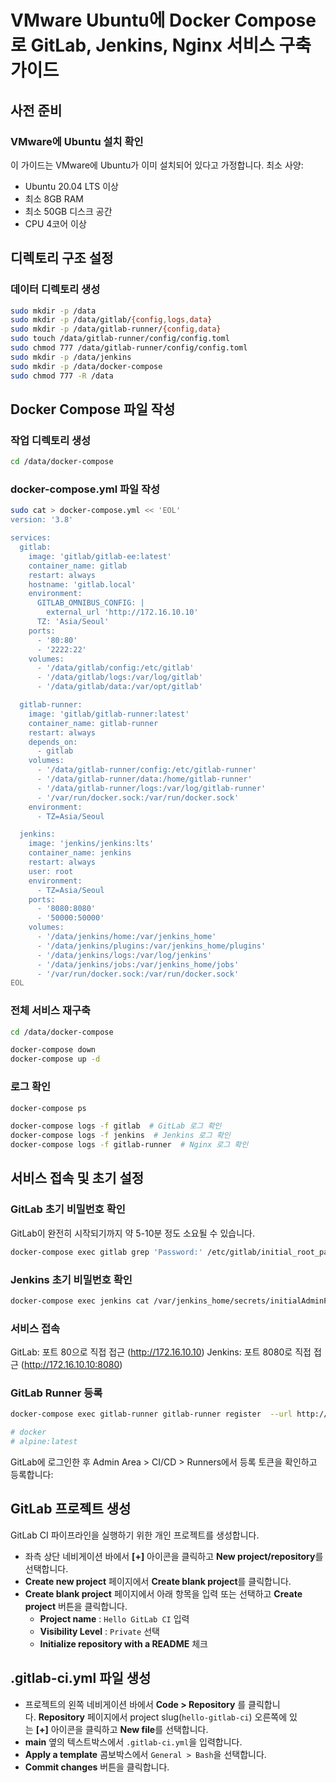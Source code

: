 # VMware Ubuntu에 Docker Compose로 GitLab, Jenkins, Nginx 서비스 구축 가이드

## 사전 준비

### VMware에 Ubuntu 설치 확인
이 가이드는 VMware에 Ubuntu가 이미 설치되어 있다고 가정합니다. 최소 사양:
- Ubuntu 20.04 LTS 이상
- 최소 8GB RAM
- 최소 50GB 디스크 공간
- CPU 4코어 이상

## 디렉토리 구조 설정

### 데이터 디렉토리 생성
```bash
sudo mkdir -p /data
sudo mkdir -p /data/gitlab/{config,logs,data}
sudo mkdir -p /data/gitlab-runner/{config,data}
sudo touch /data/gitlab-runner/config/config.toml
sudo chmod 777 /data/gitlab-runner/config/config.toml
sudo mkdir -p /data/jenkins
sudo mkdir -p /data/docker-compose
sudo chmod 777 -R /data

```

## Docker Compose 파일 작성

### 작업 디렉토리 생성
```bash
cd /data/docker-compose
```

### docker-compose.yml 파일 작성
```bash
sudo cat > docker-compose.yml << 'EOL'
version: '3.8'

services:
  gitlab:
    image: 'gitlab/gitlab-ee:latest'
    container_name: gitlab
    restart: always
    hostname: 'gitlab.local'
    environment:
      GITLAB_OMNIBUS_CONFIG: |
        external_url 'http://172.16.10.10'
      TZ: 'Asia/Seoul'
    ports:
      - '80:80'
      - '2222:22'
    volumes:
      - '/data/gitlab/config:/etc/gitlab'
      - '/data/gitlab/logs:/var/log/gitlab'
      - '/data/gitlab/data:/var/opt/gitlab'

  gitlab-runner:
    image: 'gitlab/gitlab-runner:latest'
    container_name: gitlab-runner
    restart: always
    depends_on:
      - gitlab
    volumes:
      - '/data/gitlab-runner/config:/etc/gitlab-runner'
      - '/data/gitlab-runner/data:/home/gitlab-runner'
      - '/data/gitlab-runner/logs:/var/log/gitlab-runner'
      - '/var/run/docker.sock:/var/run/docker.sock'
    environment:
      - TZ=Asia/Seoul

  jenkins:
    image: 'jenkins/jenkins:lts'
    container_name: jenkins
    restart: always
    user: root
    environment:
      - TZ=Asia/Seoul
    ports:
      - '8080:8080'
      - '50000:50000'
    volumes:
      - '/data/jenkins/home:/var/jenkins_home'
      - '/data/jenkins/plugins:/var/jenkins_home/plugins'
      - '/data/jenkins/logs:/var/log/jenkins'
      - '/data/jenkins/jobs:/var/jenkins_home/jobs'
      - '/var/run/docker.sock:/var/run/docker.sock'
EOL
```

### 전체 서비스 재구축
```bash
cd /data/docker-compose

docker-compose down
docker-compose up -d
```

### 로그 확인
```bash
docker-compose ps

docker-compose logs -f gitlab  # GitLab 로그 확인
docker-compose logs -f jenkins  # Jenkins 로그 확인
docker-compose logs -f gitlab-runner  # Nginx 로그 확인
```

## 서비스 접속 및 초기 설정

### GitLab 초기 비밀번호 확인
GitLab이 완전히 시작되기까지 약 5-10분 정도 소요될 수 있습니다.
```bash
docker-compose exec gitlab grep 'Password:' /etc/gitlab/initial_root_password
```

### Jenkins 초기 비밀번호 확인
```bash
docker-compose exec jenkins cat /var/jenkins_home/secrets/initialAdminPassword
```

### 서비스 접속
GitLab: 포트 80으로 직접 접근 (http://172.16.10.10)
Jenkins: 포트 8080로 직접 접근 (http://172.16.10.10:8080)


### GitLab Runner 등록
```bash
docker-compose exec gitlab-runner gitlab-runner register  --url http://172.16.10.10  --token glrt-t1_BpsNkKzNZDMH9ZFzALsQ

# docker
# alpine:latest
```
GitLab에 로그인한 후 Admin Area > CI/CD > Runners에서 등록 토큰을 확인하고 등록합니다:

## GitLab 프로젝트 생성

GitLab CI 파이프라인을 실행하기 위한 개인 프로젝트를 생성합니다.

- 좌측 상단 네비게이션 바에서 **[+]** 아이콘을 클릭하고 **New project/repository**를 선택합니다.
- **Create new project** 페이지에서 **Create blank project**를 클릭합니다.
- **Create blank project** 페이지에서 아래 항목을 입력 또는 선택하고 **Create project** 버튼을 클릭합니다.
    - **Project name** : `Hello GitLab CI` 입력
    - **Visibility Level** : `Private` 선택
    - **Initialize repository with a README** 체크

## .gitlab-ci.yml 파일 생성

- 프로젝트의 왼쪽 네비게이션 바에서 **Code > Repository** 를 클릭합니다. **Repository** 페이지에서 project slug(`hello-gitlab-ci`) 오른쪽에 있는 **[+]** 아이콘을 클릭하고 **New file**를 선택합니다.
- **main** 옆의 텍스트박스에서 `.gitlab-ci.yml`을 입력합니다.
- **Apply a template** 콤보박스에서 `General > Bash`을 선택합니다.
- **Commit changes** 버튼을 클릭합니다.